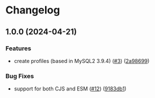 # Changelog

## 1.0.0 (2024-04-21)


### Features

* create profiles (based in MySQL2 3.9.4) ([#3](https://github.com/wellwelwel/aws-ssl-profiles/issues/3)) ([2a98699](https://github.com/wellwelwel/aws-ssl-profiles/commit/2a986994cd4066ce083f6d41d21b48b22d10477a))


### Bug Fixes

* support for both CJS and ESM ([#12](https://github.com/wellwelwel/aws-ssl-profiles/issues/12)) ([9183db1](https://github.com/wellwelwel/aws-ssl-profiles/commit/9183db1b88c228b83d992783bfe28b315a393ccf))
